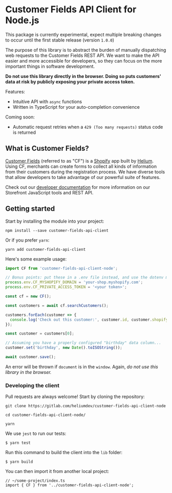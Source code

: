 # Customer Fields API Client for Node.js

This package is currently experimental, expect multiple breaking changes to occur until the first stable release (version `1.0.0`)

The purpose of this library is to abstract the burden of manually dispatching web requests to the Customer Fields REST API. We want to make the API easier and more accessible for developers, so they can focus on the more important things in software development.

**Do not use this library directly in the browser. Doing so puts customers' data at risk by publicly exposing your private access token.**

Features:

- Intuitive API with `async` functions
- Written in TypeScript for your auto-completion convenience

Coming soon:

- Automatic request retries when a `429 (Too many requests)` status code is returned

## What is Customer Fields?

[Customer Fields](https://apps.shopify.com/customr) (referred to as "CF") is a [Shopify](https://www.shopify.com/) app built by [Helium](https://heliumdev.com/). Using CF, merchants can create forms to collect all kinds of information from their customers during the registration process. We have diverse tools that allow developers to take advantage of our powerful suite of features.

Check out our [developer documentation](https://developers.customerfields.com/) for more information on our Storefront JavaScript tools and REST API.

## Getting started

Start by installing the module into your project:

`npm install --save customer-fields-api-client`

Or if you prefer `yarn`:

`yarn add customer-fields-api-client`

Here's some example usage:

```typescript
import CF from 'customer-fields-api-client-node';

// Bonus points: put these in a .env file instead, and use the dotenv module to load it!
process.env.CF_MYSHOPIFY_DOMAIN = 'your-shop.myshopify.com';
process.env.CF_PRIVATE_ACCESS_TOKEN = '<your token>';

const cf = new CF();

const customers = await cf.searchCustomers();

customers.forEach(customer => {
  console.log('Check out this customer:', customer.id, customer.shopify_id);
});

const customer = customers[0];

// Assuming you have a properly configured "birthday" data column...
customer.set('birthday', new Date().toISOString());

await customer.save();
```

An error will be thrown if `document` is in the `window`. Again, *do not use this library in the browser.*

### Developing the client

Pull requests are always welcome! Start by cloning the repository:

`git clone https://gitlab.com/heliumdev/customer-fields-api-client-node`

`cd customer-fields-api-client-node/`

`yarn`

We use `jest` to run our tests:

`$ yarn test`

Run this command to build the client into the `lib` folder:

`$ yarn build` 

You can then import it from another local project:

```
// ~/some-project/index.ts
import { CF } from '../customer-fields-api-client-node';
```
